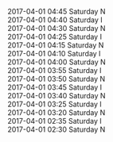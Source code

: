 2017-04-01 04:45 Saturday  N  
2017-04-01 04:40 Saturday  I  
2017-04-01 04:30 Saturday  N  
2017-04-01 04:25 Saturday  I  
2017-04-01 04:15 Saturday  N  
2017-04-01 04:10 Saturday  I  
2017-04-01 04:00 Saturday  N  
2017-04-01 03:55 Saturday  I  
2017-04-01 03:50 Saturday  N  
2017-04-01 03:45 Saturday  I  
2017-04-01 03:40 Saturday  N  
2017-04-01 03:25 Saturday  I  
2017-04-01 03:20 Saturday  N  
2017-04-01 02:35 Saturday  I  
2017-04-01 02:30 Saturday  N  
